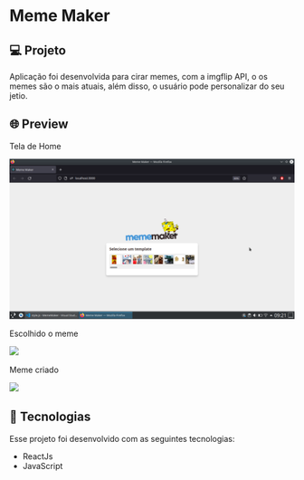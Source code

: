 # Meme Maker

## 💻 Projeto

Aplicação foi desenvolvida para cirar memes, com a imgflip API, o os memes são o mais atuais, além disso, o usuário pode personalizar do seu jetio.


## 🌐 Preview
<div> 
    <p>Tela de Home </p>
    <img src="./imagens/home.png">
</div>

<div> 
    <p>Escolhido o meme </p>
    <img src="./imagens/escolhido-meme">
</div>

<div> 
    <p>Meme criado </p>
    <img src="./imagens/meme-criado.png">
</div>

## 🚀 Tecnologias

Esse projeto foi desenvolvido com as seguintes tecnologias:

- ReactJs
- JavaScript
